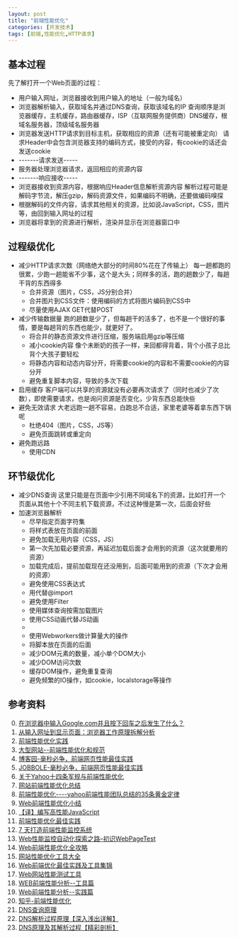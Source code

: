 ```yaml
---
layout: post
title: "前端性能优化"
categories: [开发技术]
tags: [前端,性能优化,HTTP请求]
---
```


## 基本过程
先了解打开一个Web页面的过程：

+ 用户输入网址，浏览器接收到用户输入的地址（一般为域名）
+ 浏览器解析输入，获取域名并通过DNS查询，获取该域名的IP
  查询顺序是浏览器缓存，主机缓存，路由器缓存，ISP（互联网服务提供商）DNS缓存，根域名服务器，顶级域名服务器
+ 浏览器发送HTTP请求到目标主机，获取相应的资源（还有可能被重定向）
  请求Header中会包含浏览器支持的编码方式，接受的内容，有cookie的话还会发送cookie
+ -------请求发送-----
+ 服务器处理浏览器请求，返回相应的资源内容
+ -------响应接收-----
+ 浏览器接收到资源内容，根据响应Header信息解析资源内容
  解析过程可能是解码字节流，解压gzip，解码资源文件，如果编码不明确，还要做编码嗅探
+ 根据解码的文件内容，请求其他相关的资源，比如说JavaScript，CSS，图片等，由回到输入网址的过程
+ 浏览器将拿到的资源进行解析，渲染并显示在浏览器窗口中



## 过程级优化
+ 减少HTTP请求次数（网络绝大部分的时间80%花在了传输上）
  每一趟都跑的很累，少跑一趟能省不少事，这个是大头；同样多的活，跑的趟数少了，每趟干背的东西得多
  + 合并资源（图片，CSS，JS分别合并）
  + 合并图片到CSS文件：使用编码的方式将图片编码到CSS中
  + 尽量使用AJAX GET代替POST
+ 减少传输数据量
  跑的趟数是少了，但每趟干的活多了，也不是一个很好的事情，要是每趟背的东西也能少，就更好了。
  + 将合并的静态资源文件进行压缩，服务端启用gzip等压缩
  + 减小cookie内容
    像个未断奶的孩子一样，来回都得背着，背个小孩子总比背个大孩子要轻松
  + 将静态内容和动态内容分开，将需要cookie的内容和不需要cookie的内容分开
  + 避免重复脚本内容，导致的多次下载
+ 启用缓存
  客户端可以共享的资源就没有必要再次请求了（同时也减少了次数），即使需要请求，也是询问资源是否变化，少背东西总能快些
+ 避免无效请求
  大老远跑一趟不容易，白跑总不合适，家里老婆等着拿东西下锅呢
  + 杜绝404（图片，CSS，JS等）
  + 避免页面跳转或重定向  
+ 避免跑远路
  + 使用CDN

## 环节级优化
+ 减少DNS查询
  这里只能是在页面中少引用不同域名下的资源，比如打开一个页面从其他十个不同主机下载资源，不过这种慢是第一次，后面会好些
+ 加速浏览器解析
  + 尽早指定页面字符集
  + 将样式表放在页面的前面
  + 避免加载无用内容（CSS，JS）
  + 第一次先加载必要资源，再延迟加载后面才会用到的资源（这次就要用的资源）
  + 加载完成后，提前加载现在还没用到，后面可能用到的资源（下次才会用的资源）
  + 避免使用CSS表达式
  + 用<link>代替@import
  + 避免使用Filter
  + 使用媒体查询按需加载图片
  + 使用CSS动画代替JS动画
  + 
  + 使用Webworkers做计算量大的操作
  + 将脚本放在页面的后面
  + 减少DOM元素的数量，减小单个DOM大小
  + 减少DOM访问次数
  + 缓存DOM操作，避免重复查询
  + 避免频繁的IO操作，如cookie，localstorage等操作


## 参考资料
0. [在浏览器中输入Google.com并且按下回车之后发生了什么？](http://kb.cnblogs.com/page/516964/)
0. [从输入网址到显示页面：浏览器工作原理拆解分析][20]
0. [前端性能优化实践][2]
1. [大型网站--前端性能优化和规范][8]
1. [博客园-毫秒必争，前端网页性能最佳实践][4]
2. [JOBBOLE-毫秒必争，前端网页性能最佳实践][5]
3. [关于Yahoo十四条军规与前端性能优化][10]
3. [网站前端性能优化总结][9]
4. [前端性能优化----yahoo前端性能团队总结的35条黄金定律][13]
5. [Web前端性能优化小结][14]
4. [【译】编写高性能JavaScript][11]
5. [前端性能优化最佳实践][12]
6. [7 天打造前端性能监控系统][15]
7. [Web性能监控自动化探索之路–初识WebPageTest][19]
3. [Web前端性能优化全攻略][7]
4. [网站性能优化工具大全][16]
5. [Web前端优化最佳实践及工具集锦][23]
5. [Web网站性能测试工具][17]
0. [WEB前端性能分析--工具篇][0]
1. [Web前端性能分析--实践篇][1]
2. [知乎-前端性能优化][3]
3. [DNS查询原理][18]
4. [DNS解析过程原理【深入浅出详解】][21]
5. [DNS原理及其解析过程【精彩剖析】][22]


[0]: http://blog.csdn.net/five3/article/details/7686376 "WEB前端性能分析--工具篇"
[1]: http://blog.csdn.net/five3/article/details/7688298 "Web前端性能分析--实践篇"
[2]: http://my.oschina.net/felumanman/blog/266096 "前端性能优化实践"
[3]: http://www.zhihu.com/topic/19583739 "知乎-前端性能优化"
[4]: http://www.cnblogs.com/developersupport/p/webpage-performance-best-practices.html "毫秒必争，前端网页性能最佳实践"
[5]: http://blog.jobbole.com/48746/ "毫秒必争，前端网页性能最佳实践"
[6]: http://www.w3cfuns.com/article-1283-1.html "前端性能优化的14个规则，学会就偷着乐"
[7]: http://www.poluoluo.com/jzxy/200912/75133.html "Web前端性能优化全攻略"
[8]: http://www.cnblogs.com/and/p/3390676.html "大型网站--前端性能优化和规范"
[9]: http://www.open-open.com/news/view/9902b7 "网站前端性能优化总结"
[10]: http://segmentfault.com/a/1190000000656717 "关于Yahoo十四条军规与前端性能优化"
[11]: http://www.alloyteam.com/2012/11/performance-writing-efficient-javascript/ "【译】编写高性能JavaScript"
[12]: http://www.iteye.com/magazines/116-Web-Front-Performance-Best-Practice "前端性能优化最佳实践"
[13]: http://www.cnblogs.com/lei2007/archive/2013/08/16/3262897.html "前端性能优化----yahoo前端性能团队总结的35条黄金定律"
[14]: http://www.cnblogs.com/mofish/archive/2010/10/12/1849041.html "Web前端性能优化小结"
[15]: http://fex.baidu.com/blog/2014/05/build-performance-monitor-in-7-days/ "7 天打造前端性能监控系统"
[16]: http://www.qianduan.net/website-performance-optimization-tool.html "网站性能优化工具大全"
[17]: http://www.williamlong.info/archives/1291.html "Web网站性能测试工具"
[18]: http://www.cnblogs.com/yd1227/archive/2010/02/10/1667333.html "DNS查询原理"
[19]: http://www.51testing.com/html/15/n-1360715.html "Web性能监控自动化探索之路–初识WebPageTest"
[20]: http://developer.51cto.com/art/201007/209634_all.htm "从输入网址到显示页面：浏览器工作原理拆解分析"
[21]: http://www.ecdoer.com/post/dns.html "DNS解析过程原理【深入浅出详解】"
[22]: http://369369.blog.51cto.com/319630/812889 "DNS原理及其解析过程【精彩剖析】"
[23]: http://www.csdn.net/article/2013-09-23/2817020-web-performance-optimization "Web前端优化最佳实践及工具集锦"